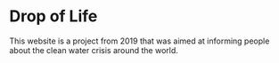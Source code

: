 # Drop of Life

This website is a project from 2019 that was aimed at informing people about the clean water crisis around the world.
